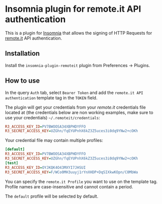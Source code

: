 # Insomnia plugin for remote.it API authentication

This is a plugin for [Insomnia](https://insomnia.rest/) that allows the signing of HTTP Requests for [remote.it](https://remote.it/) API authentication.

##  Installation

Install the `insomnia-plugin-remoteit` plugin from Preferences -> Plugins.

##  How to use

In the query `Auth` tab, select `Bearer Token` and add the `remote.it API authentication`
template tag in the `TOKEN` field. 

The plugin will get your credentials from your _remote.it_ credentials file located at (the credentials below are non working examples, make sure to use your credentials)
`~/.remoteit/credentials`:

```ini
R3_ACCESS_KEY_ID=PV7BWOOSA34XBPHDYFFO
R3_SECRET_ACCESS_KEY=UZGhn/fqEYUPnhX6kZ3Z5uces3i0dq9YNw2+cOKh
```

Your credential file may contain multiple profiles:

```ini
[default]
R3_ACCESS_KEY_ID=PV7BWOOSA34XBPHDYFFO
R3_SECRET_ACCESS_KEY=UZGhn/fqEYUPnhX6kZ3Z5uces3i0dq9YNw2+cOKh
[test]
R3_ACCESS_KEY_ID=OYJKQK4O43MXYI7JHSUI
R3_SECRET_ACCESS_KEY=F/WCo0MH3uuyj1rYnXHDP+DqSIXkwKOpn/C0MbWa
```

You can specify the `remote.it Profile` you want to use on the template tag. Profile names
are case-insensitive and cannot contain a period.
 
The `default` profile will be selected by default. 
